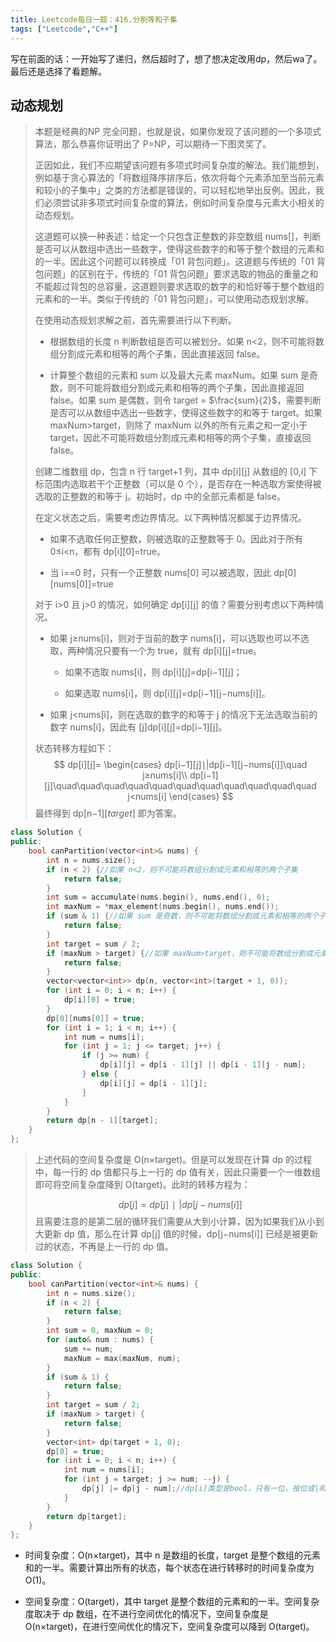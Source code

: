 ```yaml
---
title: Leetcode每日一题：416.分割等和子集
tags: ["Leetcode","C++"]
---
```


写在前面的话：一开始写了递归，然后超时了，想了想决定改用dp，然后wa了。最后还是选择了看题解。

## 动态规划

> 本题是经典的NP 完全问题，也就是说，如果你发现了该问题的一个多项式算法，那么恭喜你证明出了 P=NP，可以期待一下图灵奖了。
>
> 正因如此，我们不应期望该问题有多项式时间复杂度的解法。我们能想到，例如基于贪心算法的「将数组降序排序后，依次将每个元素添加至当前元素和较小的子集中」之类的方法都是错误的，可以轻松地举出反例。因此，我们必须尝试非多项式时间复杂度的算法，例如时间复杂度与元素大小相关的动态规划。
>
> 这道题可以换一种表述：给定一个只包含正整数的非空数组 nums[]，判断是否可以从数组中选出一些数字，使得这些数字的和等于整个数组的元素和的一半。因此这个问题可以转换成「01 背包问题」。这道题与传统的「01 背包问题」的区别在于，传统的「01 背包问题」要求选取的物品的重量之和不能超过背包的总容量，这道题则要求选取的数字的和恰好等于整个数组的元素和的一半。类似于传统的「01 背包问题」，可以使用动态规划求解。
>
> 在使用动态规划求解之前，首先需要进行以下判断。
>
> * 根据数组的长度 n 判断数组是否可以被划分。如果 n<2，则不可能将数组分割成元素和相等的两个子集，因此直接返回 false。
>
> * 计算整个数组的元素和 sum 以及最大元素 maxNum。如果 sum 是奇数，则不可能将数组分割成元素和相等的两个子集，因此直接返回 false。如果 sum 是偶数，则令 target = $\frac{sum}{2}$，需要判断是否可以从数组中选出一些数字，使得这些数字的和等于 target。如果 maxNum>target，则除了 maxNum 以外的所有元素之和一定小于 target，因此不可能将数组分割成元素和相等的两个子集，直接返回 false。
>
> 创建二维数组 dp，包含 n 行 target+1 列，其中 dp[i]\[j] 从数组的 [0,i] 下标范围内选取若干个正整数（可以是 0 个），是否存在一种选取方案使得被选取的正整数的和等于 j。初始时，dp 中的全部元素都是 false。
>
> 在定义状态之后，需要考虑边界情况。以下两种情况都属于边界情况。
>
> * 如果不选取任何正整数，则被选取的正整数等于 0。因此对于所有 0≤i<n，都有 dp[i]\[0]=true。
>
> * 当 i==0 时，只有一个正整数 nums[0] 可以被选取，因此 dp[0]\[nums[0]]=true
>
> 对于 i>0 且 j>0 的情况，如何确定 dp[i]\[j] 的值？需要分别考虑以下两种情况。
>
> * 如果 j≥nums[i]，则对于当前的数字 nums[i]，可以选取也可以不选取，两种情况只要有一个为 true，就有 dp[i]\[j]=true。
>
>   * 如果不选取 nums[i]，则 dp[i]\[j]=dp[i−1]\[j]；
>
>   * 如果选取 nums[i]，则 dp[i]\[j]=dp[i−1]\[j−nums[i]]。
>
> * 如果 j<nums[i]，则在选取的数字的和等于 j 的情况下无法选取当前的数字 nums[i]，因此有 [j]dp[i]\[j]=dp[i−1]\[j]。
>
> 状态转移方程如下：
> $$
> dp[i][j]=
> \begin{cases}
> dp[i−1][j]∣|dp[i−1][j−nums[i]]\quad j≥nums[i]\\
> dp[i−1][j]\quad\quad\quad\quad\quad\quad\quad\quad\quad\quad\quad j<nums[i]
> \end{cases}
> $$
> 最终得到 dp[n−1]\[*target*] 即为答案。

~~~c++
class Solution {
public:
    bool canPartition(vector<int>& nums) {
        int n = nums.size();
        if (n < 2) {//如果 n<2，则不可能将数组分割成元素和相等的两个子集
            return false;
        }
        int sum = accumulate(nums.begin(), nums.end(), 0);
        int maxNum = *max_element(nums.begin(), nums.end());
        if (sum & 1) {//如果 sum 是奇数，则不可能将数组分割成元素和相等的两个子集
            return false;
        }
        int target = sum / 2;
        if (maxNum > target) {//如果 maxNum>target，则不可能将数组分割成元素和相等的两个子集
            return false;
        }
        vector<vector<int>> dp(n, vector<int>(target + 1, 0));
        for (int i = 0; i < n; i++) {
            dp[i][0] = true;
        }
        dp[0][nums[0]] = true;
        for (int i = 1; i < n; i++) {
            int num = nums[i];
            for (int j = 1; j <= target; j++) {
                if (j >= num) {
                    dp[i][j] = dp[i - 1][j] || dp[i - 1][j - num];
                } else {
                    dp[i][j] = dp[i - 1][j];
                }
            }
        }
        return dp[n - 1][target];
    }
};
~~~

> 上述代码的空间复杂度是 O(n×target)。但是可以发现在计算 dp 的过程中，每一行的 dp 值都只与上一行的 dp 值有关，因此只需要一个一维数组即可将空间复杂度降到 O(target)。此时的转移方程为：
>
> $$
> dp[j]=dp[j] ∣| dp[j−nums[i]]
> $$
> 且需要注意的是第二层的循环我们需要从大到小计算，因为如果我们从小到大更新 dp 值，那么在计算 dp[j] 值的时候，dp[j−nums[i]] 已经是被更新过的状态，不再是上一行的 dp 值。

~~~c++
class Solution {
public:
    bool canPartition(vector<int>& nums) {
        int n = nums.size();
        if (n < 2) {
            return false;
        }
        int sum = 0, maxNum = 0;
        for (auto& num : nums) {
            sum += num;
            maxNum = max(maxNum, num);
        }
        if (sum & 1) {
            return false;
        }
        int target = sum / 2;
        if (maxNum > target) {
            return false;
        }
        vector<int> dp(target + 1, 0);
        dp[0] = true;
        for (int i = 0; i < n; i++) {
            int num = nums[i];
            for (int j = target; j >= num; --j) {
                dp[j] |= dp[j - num];//dp[i]类型是bool，只有一位，按位或|和逻辑或||是一样的
            }
        }
        return dp[target];
    }
};
~~~

* 时间复杂度：O(n×target)，其中 n 是数组的长度，target 是整个数组的元素和的一半。需要计算出所有的状态，每个状态在进行转移时的时间复杂度为 O(1)。

* 空间复杂度：O(target)，其中 target 是整个数组的元素和的一半。空间复杂度取决于 dp 数组，在不进行空间优化的情况下，空间复杂度是 O(n×target)，在进行空间优化的情况下，空间复杂度可以降到 O(target)。